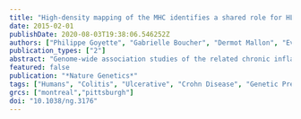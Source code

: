 ```yaml
---
title: "High-density mapping of the MHC identifies a shared role for HLA-DRB1*01:03 in inflammatory bowel diseases and heterozygous advantage in ulcerative colitis"
date: 2015-02-01
publishDate: 2020-08-03T19:38:06.546252Z
authors: ["Philippe Goyette", "Gabrielle Boucher", "Dermot Mallon", "Eva Ellinghaus", "Luke Jostins", "Hailiang Huang", "Stephan Ripke", "Elena S. Gusareva", "Vito Annese", "Stephen L. Hauser", "Jorge R. Oksenberg", "Ingo Thomsen", "Stephen Leslie", "International Inflammatory Bowel Disease Genetics Consortium", " Australia", "New Zealand IBDGC", "Belgium IBD Genetics Consortium", "Italian Group for IBD Genetic Consortium", "NIDDK Inflammatory Bowel Disease Genetics Consortium", "United Kingdom IBDGC", "Wellcome Trust Case Control Consortium", "Quebec IBD Genetics Consortium", "Mark J. Daly", "Kristel Van Steen", "Richard H. Duerr", "Jeffrey C. Barrett", "Dermot P. B. McGovern", "L. Philip Schumm", "James A. Traherne", "Mary N. Carrington", "Vasilis Kosmoliaptsis", "Tom H. Karlsen", "Andre Franke", "John D. Rioux"]
publication_types: ["2"]
abstract: "Genome-wide association studies of the related chronic inflammatory bowel diseases (IBD) known as Crohn's disease and ulcerative colitis have shown strong evidence of association to the major histocompatibility complex (MHC). This region encodes a large number of immunological candidates, including the antigen-presenting classical human leukocyte antigen (HLA) molecules. Studies in IBD have indicated that multiple independent associations exist at HLA and non-HLA genes, but they have lacked the statistical power to define the architecture of association and causal alleles. To address this, we performed high-density SNP typing of the MHC in textgreater32,000 individuals with IBD, implicating multiple HLA alleles, with a primary role for HLA-DRB1*01:03 in both Crohn's disease and ulcerative colitis. Noteworthy differences were observed between these diseases, including a predominant role for class II HLA variants and heterozygous advantage observed in ulcerative colitis, suggesting an important role of the adaptive immune response in the colonic environment in the pathogenesis of IBD."
featured: false
publication: "*Nature Genetics*"
tags: ["Humans", "Colitis", "Ulcerative", "Crohn Disease", "Genetic Predisposition to Disease", "Genome-Wide Association Study", "Genotyping Techniques", "HLA-DRB1 Chains", "Polymorphism", "Single Nucleotide", "Alleles", "Genotype", "Inflammatory Bowel Diseases", "Phenotype", "Chromosome Mapping", "Genetic Linkage", "Heterozygote", "Major Histocompatibility Complex", "*Polymorphism", "Single Nucleotide", "Crohn Disease/genetics", "Inflammatory Bowel Diseases/*genetics", "HLA-DRB1 Chains/*genetics", "Chromosome Mapping/*methods", "Colitis", "Ulcerative/genetics", "Major Histocompatibility Complex/*genetics"]
grcs: ["montreal","pittsburgh"]
doi: "10.1038/ng.3176"
---
```


